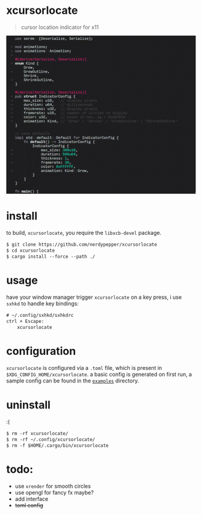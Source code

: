 # xcursorlocate

> cursor location indicator for x11 

![preview.gif](screencap.gif)

# install

to build, `xcursorlocate`, you require the `libxcb-devel`
package.  
```shell
$ git clone https://github.com/nerdypepper/xcursorlocate
$ cd xcursorlocate
$ cargo install --force --path ./
```

# usage

have your window manager trigger `xcursorlocate` on a key
press, i use `sxhkd` to handle key bindings:  
```shell
# ~/.config/sxhkd/sxhkdrc
ctrl + Escape:
    xcursorlocate
```

# configuration

`xcursorlocate` is configured via a `.toml` file, which is
present in `$XDG_CONFIG_HOME/xcursorlocate`. a basic config
is generated on first run, a sample config can be found in
the [`examples`](./examples/sample_config.toml) directory.

# uninstall

:(

```
$ rm -rf xcursorlocate/
$ rm -rf ~/.config/xcursorlocate/
$ rm -f $HOME/.cargo/bin/xcursorlocate
```

# todo:

 - use `xrender` for smooth circles
 - use opengl for fancy fx maybe?
 - add interface
 - ~~toml config~~
